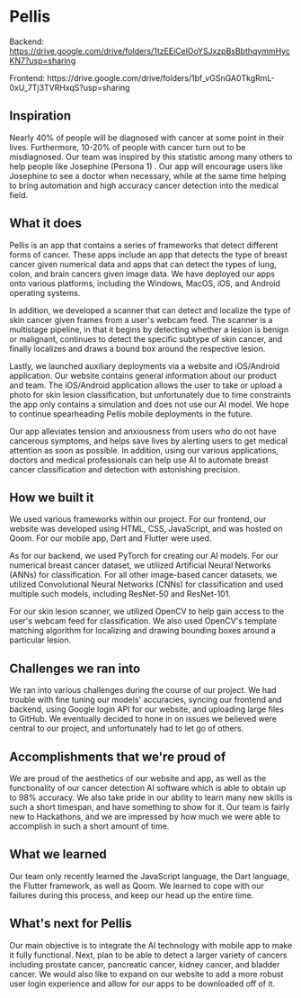# Pellis

Backend:
https://drive.google.com/drive/folders/1tzEEiCelOoYSJxzpBsBbthqymmHycKN7?usp=sharing
<p>Frontend:
https://drive.google.com/drive/folders/1bf_vGSnGA0TkgRmL-0xU_7Tj3TVRHxqS?usp=sharing</p>

## Inspiration
Nearly 40% of people will be diagnosed with cancer at some point in their lives. Furthermore, 10-20% of people with cancer turn out to be misdiagnosed. Our team was inspired by this statistic among many others to help people like Josephine (Persona 1) . Our app will encourage users like Josephine to see a doctor when necessary, while at the same time helping to bring automation and high accuracy cancer detection into the medical field.

## What it does
Pellis is an app that contains a series of frameworks that detect different forms of cancer. These apps include an app that detects the type of breast cancer given numerical data and apps that can detect the types of lung, colon, and brain cancers given image data. We have deployed our apps onto various platforms, including the Windows, MacOS, iOS, and Android operating systems. 

In addition, we developed a scanner that can detect and localize the type of skin cancer given frames from a user's webcam feed. The scanner is a multistage pipeline, in that it begins by detecting whether a lesion is benign or malignant, continues to detect the specific subtype of skin cancer, and finally localizes and draws a bound box around the respective lesion.

Lastly, we launched auxiliary deployments via a website and iOS/Android application. Our website contains general information about our product and team. The iOS/Android application allows the user to take or upload a photo for skin lesion classification, but unfortunately due to time constraints the app only contains a simulation and does not use our AI model. We hope to continue spearheading Pellis mobile deployments in the future.

Our app alleviates tension and anxiousness from users who do not have cancerous symptoms, and helps save lives by alerting users to get medical attention as soon as possible. In addition, using our various applications, doctors and medical professionals can help use AI to automate breast cancer classification and detection with astonishing precision.

## How we built it
We used various frameworks within our project. For our frontend, our website was developed using HTML, CSS, JavaScript, and was hosted on Qoom. For our mobile app, Dart and Flutter were used.

As for our backend, we used PyTorch for creating our AI models. For our numerical breast cancer dataset, we utilized Artificial Neural Networks (ANNs) for classification. For all other image-based cancer datasets, we utilized Convolutional Neural Networks (CNNs) for classification and used multiple such models, including ResNet-50 and ResNet-101. 

For our skin lesion scanner, we utilized OpenCV to help gain access to the user's webcam feed for classification. We also used OpenCV's template matching algorithm for localizing and drawing bounding boxes around a particular lesion.

## Challenges we ran into
We ran into various challenges during the course of our project. We had trouble with fine tuning our models' accuracies, syncing our frontend and backend, using Google login API for our website, and uploading large files to GitHub. We eventually decided to hone in on issues we believed were central to our project, and unfortunately had to let go of others.

## Accomplishments that we're proud of
We are proud of the aesthetics of our website and app, as well as the functionality of our cancer detection AI software which is able to obtain up to 98% accuracy. We also take pride in our ability to learn many new skills is such a short timespan, and have something to show for it. Our team is fairly new to Hackathons, and we are impressed by how much we were able to accomplish in such a short amount of time.

## What we learned
Our team only recently learned the JavaScript language, the Dart language, the Flutter framework, as well as Qoom. We learned to cope with our failures during this process, and keep our head up the entire time. 

## What's next for Pellis
Our main objective is to integrate the AI technology with mobile app to make it fully functional. Next, plan to be able to detect a larger variety of cancers including prostate cancer, pancreatic cancer, kidney cancer, and bladder cancer. We would also like to expand on our website to add a more robust user login experience and allow for our apps to be downloaded off of it.
